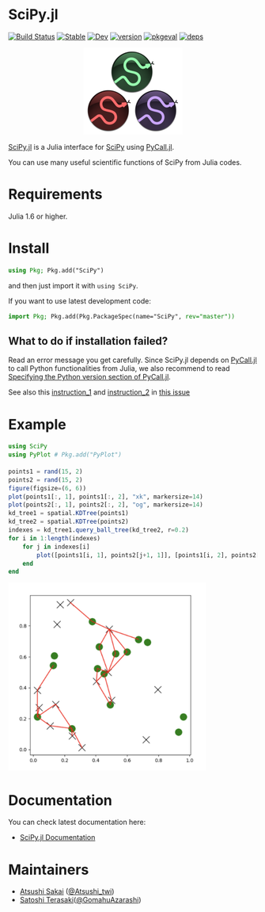 # SciPy.jl

[![Build Status](https://github.com/AtsushiSakai/SciPy.jl/workflows/CI/badge.svg)](https://github.com/AtsushiSakai/SciPy.jl/actions)
[![Stable](https://img.shields.io/badge/docs-stable-blue.svg)](https://AtsushiSakai.github.io/SciPy.jl/stable)
[![Dev](https://img.shields.io/badge/docs-dev-blue.svg)](https://AtsushiSakai.github.io/SciPy.jl/dev)
[![version](https://juliahub.com/docs/SciPy/version.svg)](https://juliahub.com/ui/Packages/SciPy/g8Zlq)
[![pkgeval](https://juliahub.com/docs/SciPy/pkgeval.svg)](https://juliahub.com/ui/Packages/SciPy/g8Zlq)
[![deps](https://juliahub.com/docs/SciPy/deps.svg)](https://juliahub.com/ui/Packages/SciPy/g8Zlq?t=2)

<p align="center"><img src="docs/src/assets/scipyjl_logo.png" alt="drawing" width="200"/></p>

[SciPy.jl](https://pkg.juliahub.com/ui/Packages/SciPy/g8Zlq/) is a Julia interface for [SciPy](https://scipy.org/) using [PyCall.jl](https://github.com/JuliaPy/PyCall.jl).

You can use many useful scientific functions of SciPy from Julia codes.

# Requirements

Julia 1.6 or higher.

# Install

```jl
using Pkg; Pkg.add("SciPy")
```

and then just import it with `using SciPy`.

If you want to use latest development code:

```jl
import Pkg; Pkg.add(Pkg.PackageSpec(name="SciPy", rev="master"))
```

## What to do if installation failed?

Read an error message you get carefully. Since SciPy.jl depends on [PyCall.jl](https://github.com/JuliaPy/PyCall.jl) to call Python functionalities from Julia, we also recommend to read [Specifying the Python version
 section of PyCall.jl](https://github.com/JuliaPy/PyCall.jl#specifying-the-python-version).

See also this [instruction_1](https://github.com/AtsushiSakai/SciPy.jl/issues/48#issuecomment-1263517899) and [instruction_2](https://github.com/AtsushiSakai/SciPy.jl/issues/48#issuecomment-1263519351) in [this issue](https://github.com/AtsushiSakai/SciPy.jl/issues/48)

# Example

```jl
using SciPy
using PyPlot # Pkg.add("PyPlot")

points1 = rand(15, 2)
points2 = rand(15, 2)
figure(figsize=(6, 6))
plot(points1[:, 1], points1[:, 2], "xk", markersize=14)
plot(points2[:, 1], points2[:, 2], "og", markersize=14)
kd_tree1 = spatial.KDTree(points1)
kd_tree2 = spatial.KDTree(points2)
indexes = kd_tree1.query_ball_tree(kd_tree2, r=0.2)
for i in 1:length(indexes)
    for j in indexes[i]
        plot([points1[i, 1], points2[j+1, 1]], [points1[i, 2], points2[j+1, 2]], "-r")
    end
end
```

<img src="https://github.com/AtsushiSakai/SciPy.jl/raw/master/docs/src/assets/spatial_KDTree_sample.png" width="400">

# Documentation

You can check latest documentation here:
- [SciPy.jl Documentation](https://atsushisakai.github.io/SciPy.jl/stable)


# Maintainers

- [Atsushi Sakai](https://github.com/AtsushiSakai/) ([@Atsushi_twi](https://twitter.com/Atsushi_twi))
- [Satoshi Terasaki](https://github.com/terasakisatoshi)([@GomahuAzarashi](https://twitter.com/MathSorcerer))
